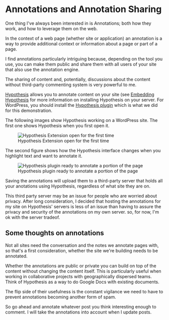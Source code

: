 # Annotations and Annotation Sharing

One thing I've always been interested in is Annotations; both how they work, and how to leverage them on the web.

In the context of a web page (whether site or application) an annotation is a way to provide additional context or information about a page or part of a page.

I find annotations particularly intriguing because, depending on the tool you use, you can make them public and share them with all users of your site that also use the annotation engine.

The sharing of content and, potentially, discussions about the content without third-party commenting system is very powerful to me.

[Hypothesis](https://web.hypothes.is/) allows you to annotate content on your site (see [Embedding Hypothesis](https://web.hypothes.is/for-publishers/#embedding) for more information on installing Hypothesis on your server. For WordPress, you should install the [Hypothesis plugin](https://wordpress.org/plugins/hypothesis/) which is what we did for this demonstration.

The following images show Hypothesis working on a WordPress site. The first one shows Hypothesis when you first open it.

<figure>
  <img src='https://res.cloudinary.com/dfh6ihzvj/image/upload/v1598492055/publishing-project.rivendellweb.net/annotation-01.png' alt='Hypothesis Extension open for the first time'>
  <figcaption>Hypothesis Extension open for the first time</figcaption>
</figure>

The second figure shows how the Hypothesis interface changes when you highlight text and want to annotate it.

<figure>
  <img src='https://res.cloudinary.com/dfh6ihzvj/image/upload/v1598492670/publishing-project.rivendellweb.net/annotation-02.png' alt='Hypothesis plugin ready to annotate a portion of the page'>
  <figcaption>Hypothesis plugin ready to annotate a portion of the page</figcaption>
</figure>

Saving the annotations will upload them to a third-party server that holds all your anotations using Hypothesis, regardless of what site they are on.

This third party server may be an issue for people who are worried about privacy. After long consideration, I decided that hosting the annotations for my site on Hypothesis' servers is less of an issue than having to assure the privacy and security of the annotations on my own server. so, for now, I'm ok with the server tradeof.

## Some thoughts on annotations

Not all sites need the conversation and the notes we annotate pages with, so that's a first consideration, whether the site we're building needs to be annotated.

Whether the annotations are public or private you can build on top of the content without changing the content itself. This is particularly useful when working in collaborative projects with geographically dispersed teams. Think of Hypothesis as a way to do Google Docs with existing documents.

The flip side of their usefulness is the constant vigilance we need to have to prevent annotations becoming another form of spam.

So go ahead and annotate whatever post you think interesting enough to comment. I will take the annotations into account when I update posts.
